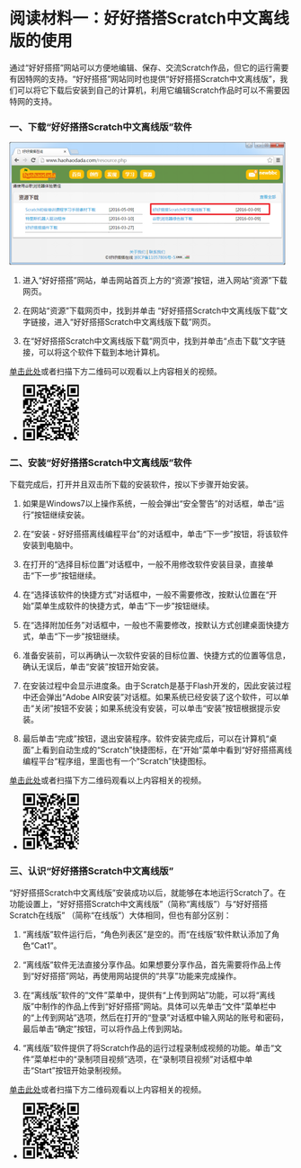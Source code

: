 # 阅读材料一：好好搭搭Scratch中文离线版的使用



通过“好好搭搭”网站可以方便地编辑、保存、交流Scratch作品，但它的运行需要有因特网的支持。“好好搭搭”网站同时也提供“好好搭搭Scratch中文离线版”，我们可以将它下载后安装到自己的计算机，利用它编辑Scratch作品时可以不需要因特网的支持。



### 一、下载“好好搭搭Scratch中文离线版”软件

![](img/11-1.png)

1. 进入“好好搭搭”网站，单击网站首页上方的“资源”按钮，进入网站“资源”下载网页。

2. 在网站“资源”下载网页中，找到并单击 “好好搭搭Scratch中文离线版下载”文字链接，进入“好好搭搭Scratch中文离线版下载”网页。
3. 在“好好搭搭Scratch中文离线版下载”网页中，找到并单击“点击下载”文字链接，可以将这个软件下载到本地计算机。



[单击此处](http://haohaodada.com/video/a21101.php)或者扫描下方二维码可以观看以上内容相关的视频。

* ![](img/a21101.png) 





### 二、安装“好好搭搭Scratch中文离线版”软件

下载完成后，打开并且双击所下载的安装软件，按以下步骤开始安装。

1. 如果是Windows7以上操作系统，一般会弹出“安全警告”的对话框，单击“运行”按钮继续安装。

2. 在“安装 - 好好搭搭离线编程平台”的对话框中，单击“下一步”按钮，将该软件安装到电脑中。

3. 在打开的“选择目标位置”对话框中，一般不用修改软件安装目录，直接单击“下一步”按钮继续。

4. 在“选择该软件的快捷方式”对话框中，一般不需要修改，按默认位置在“开始”菜单生成软件的快捷方式，单击“下一步”按钮继续。

5. 在“选择附加任务”对话框中，一般也不需要修改，按默认方式创建桌面快捷方式，单击“下一步”按钮继续。

6. 准备安装前，可以再确认一次软件安装的目标位置、快捷方式的位置等信息，确认无误后，单击“安装”按钮开始安装。

7. 在安装过程中会显示进度条。由于Scratch是基于Flash开发的，因此安装过程中还会弹出“Adobe AIR安装”对话框。如果系统已经安装了这个软件，可以单击“关闭”按钮不安装；如果系统没有安装，可以单击“安装”按钮根据提示安装。

8. 最后单击“完成”按钮，退出安装程序。软件安装完成后，可以在计算机“桌面”上看到自动生成的“Scratch”快捷图标，在“开始”菜单中看到“好好搭搭离线编程平台“程序组，里面也有一个“Scratch”快捷图标。



[单击此处](http://haohaodada.com/video/a21102.php)或者扫描下方二维码观看以上内容相关的视频。

* ![](img/a21102.png) 





### 三、认识“好好搭搭Scratch中文离线版”

“好好搭搭Scratch中文离线版”安装成功以后，就能够在本地运行Scratch了。在功能设置上，“好好搭搭Scratch中文离线版”（简称“离线版”）与“好好搭搭Scratch在线版” （简称“在线版”）大体相同，但也有部分区别：

1. “离线版”软件运行后，“角色列表区”是空的。而“在线版”软件默认添加了角色“Cat1”。

2. “离线版”软件无法直接分享作品。如果想要分享作品，首先需要将作品上传到“好好搭搭”网站，再使用网站提供的“共享”功能来完成操作。

3. 在“离线版”软件的“文件”菜单中，提供有“上传到网站”功能，可以将“离线版”中制作的作品上传到“好好搭搭”网站。具体可以先单击“文件”菜单栏中的“上传到网站”选项，然后在打开的“登录”对话框中输入网站的账号和密码，最后单击“确定”按钮，可以将作品上传到网站。

4. “离线版”软件提供了将Scratch作品的运行过程录制成视频的功能。单击“文件”菜单栏中的“录制项目视频”选项，在“录制项目视频”对话框中单击“Start”按钮开始录制视频。



[单击此处](http://haohaodada.com/video/a21103.php)或者扫描下方二维码观看以上内容相关的视频。

- ![](img/a21103.png) 

